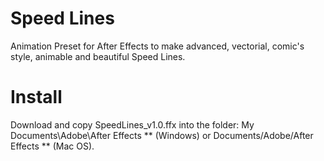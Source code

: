# Speed Lines
 Animation Preset for After Effects to make advanced, vectorial, comic's style, animable and beautiful Speed Lines.

# Install
Download and copy SpeedLines_v1.0.ffx into the folder: 
My Documents\Adobe\After Effects ** (Windows) or Documents/Adobe/After Effects ** (Mac OS). 
